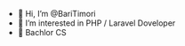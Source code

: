 - 👋 Hi, I’m @BariTimori
- 👀 I’m interested in PHP / Laravel Doveloper
- 🌱 Bachlor CS

<!---
BariTimori/BariTimori is a ✨ special ✨ repository because its `README.md` (this file) appears on your GitHub profile.
You can click the Preview link to take a look at your changes.
--->
